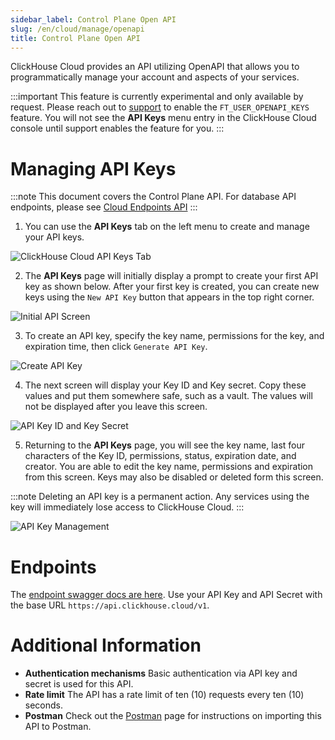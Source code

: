 ```yaml
---
sidebar_label: Control Plane Open API
slug: /en/cloud/manage/openapi
title: Control Plane Open API
---
```


ClickHouse Cloud provides an API utilizing OpenAPI that allows you to programmatically manage your account and aspects of your services.

:::important
This feature is currently experimental and only available by request. Please reach out to [support](https://clickhouse.cloud/support) to enable the `FT_USER_OPENAPI_KEYS` feature.  You will not see the **API Keys** menu entry in the ClickHouse Cloud console until support enables the feature for you.
:::

# Managing API Keys

:::note
This document covers the Control Plane API. For database API endpoints, please see [Cloud Endpoints API](/docs/en/cloud/security/cloud-endpoints-api.md)
:::

1. You can use the **API Keys** tab on the left menu to create and manage your API keys.

  ![ClickHouse Cloud API Keys Tab](@site/docs/en/_snippets/images/openapi1.png)

2. The **API Keys** page will initially display a prompt to create your first API key as shown below. After your first key is created, you can create new keys using the `New API Key` button that appears in the top right corner.

  ![Initial API Screen](@site/docs/en/_snippets/images/openapi2.png) 
  
3. To create an API key, specify the key name, permissions for the key, and expiration time, then click `Generate API Key`.

  ![Create API Key](@site/docs/en/_snippets/images/openapi3.png)
  
4. The next screen will display your Key ID and Key secret. Copy these values and put them somewhere safe, such as a vault. The values will not be displayed after you leave this screen.

  ![API Key ID and Key Secret](@site/docs/en/_snippets/images/openapi4.png)
  
5. Returning to the **API Keys** page, you will see the key name, last four characters of the Key ID, permissions, status, expiration date, and creator. You are able to edit the key name, permissions and expiration from this screen. Keys may also be disabled or deleted form this screen.

:::note
Deleting an API key is a permanent action. Any services using the key will immediately lose access to ClickHouse Cloud.
:::

  ![API Key Management](@site/docs/en/_snippets/images/openapi5.png)


# Endpoints

The [endpoint swagger docs are here](https://clickhouse.com/docs/en/cloud/manage/api).  Use your API Key and API Secret with the base URL `https://api.clickhouse.cloud/v1`.

# Additional Information

- **Authentication mechanisms** Basic authentication via API key and secret is used for this API.
- **Rate limit** The API has a rate limit of ten (10) requests every ten (10) seconds.
- **Postman** Check out the [Postman](/docs/en/cloud/manage/postman.md) page for instructions on importing this API to Postman.
